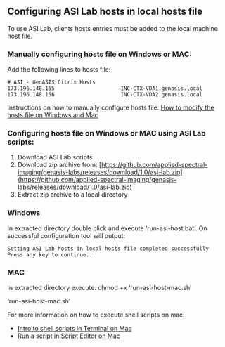 ## Configuring ASI Lab hosts in local hosts file
To use ASI Lab, clients hosts entries must be added to the local machine host file.

### Manually configuring hosts file on Windows or MAC:
Add the following lines to hosts file:

```
# ASI - GenASIS Citrix Hosts
173.196.148.155                     INC-CTX-VDA1.genasis.local
173.196.148.156                     INC-CTX-VDA2.genasis.local
```

Instructions on how to manually configure hosts file: [How to modify the hosts file on Windows and Mac](https://www.godaddy.com/resources/skills/how-to-modify-the-hosts-file-on-windows-and-mac) 

### Configuring hosts file on Windows or MAC using ASI Lab scripts:
1. Download ASI Lab scripts
1. Download zip archive from: [https://github.com/applied-spectral-imaging/genasis-labs/releases/download/1.0/asi-lab.zip](https://github.com/applied-spectral-imaging/genasis-labs/releases/download/1.0/asi-lab.zip)
1. Extract zip archive to a local directory

### Windows
In extracted directory double click and execute ‘run-asi-host.bat’.
On successful configuration tool will output:
```
Setting ASI Lab hosts in local hosts file completed successfully
Press any key to continue...
```

### MAC
In extracted directory execute:
chmod +x ‘run-asi-host-mac.sh’

‘run-asi-host-mac.sh’

For more information on how to execute shell scripts on mac:
- [Intro to shell scripts in Terminal on Mac](https://support.apple.com/en-il/guide/terminal/apd53500956-7c5b-496b-a362-2845f2aab4bc/mac)
- [Run a script in Script Editor on Mac](https://support.apple.com/en-il/guide/script-editor/scpedt1069/mac)
